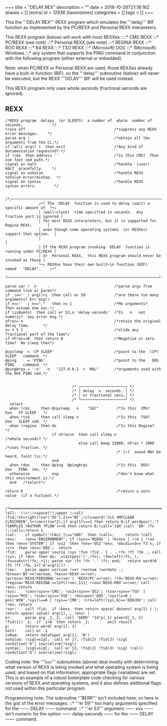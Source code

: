 +++
title = "DELAY.REX"
description = ""
date = 2018-10-28T21:18:16Z
aliases = []
[extra]
id = 12936
[taxonomies]
categories = []
tags = []
+++

This the   '''DELAY.REX'''   REXX program which emulates the   '''delay'''   BIF function as implemented by the PC/REXX and Personal REXX interpreters. 

This REXX program (below) will work with most REXXes:
:::* CMS REXX
:::* PC/REXX   (see note)
:::* Personal REXX   (see note)
:::* REGINA REXX
:::* ROO REXX
:::* R4 REXX
:::* TSO REXX
:::* (Microsoft) DOS
:::* (Microsoft) Windows
:::* any system that supports the PING command
in conjunction with the following program (either external or imbedded).


Note:   when PC/REXX or Personal REXX are used, those REXXes already have a built-in function (BIF), so the   '''delay'''    subroutine (below) will never be executed, but the REXX   '''DELAY'''   BIF will be used instead.

This REXX program only uses whole seconds   (fractional seconds are ignored).


## REXX


```rexx
/*REXX program  delays  (or SLEEPS)  a number of  whole  number of seconds.             */
trace off                                        /*suppress any REXX error messages.    */
parse arg !                                      /*obtain all the arguments from the CL.*/
if !all( arg() )  then exit                      /*Any kind of documentation requested? */
if !cms  then address ''                         /*Is this CMS?  Then use fast cmd path.*/
signal on halt                                   /*handle  (user)  HALT  gracefully.    */
signal on noValue                                /*handle REXX   noValue error/mishap.  */
signal on syntax                                 /*handle REXX    syntax errors.        */

               /*┌────────────────────────────────────────────────────────────────────┐
               ┌─┘ The  DELAY  function is used to delay (wait) a specific amount of  └─┐
               │ (wall─clock)  time specified in seconds.  Any fraction part is ignored │
               │ for most REXX interpreters, but it is supported for Regina REXX,       │
               │ even though some operating systems  (or REXXes)  support that option.  │
               │                                                                        │
               │ If the REXX program invoking  DELAY  function is running under PC/REXX │
               │ or  Personal REXX,  this REXX program should never be invoked as those │
               └─┐ REXXes have their own built─in function (BIF)  named   "DELAY".    ┌─┘
                 └────────────────────────────────────────────────────────────────────┘*/

parse var !  n  _  .                             /*parse args from command line or parms*/
if _\=='' | arg()>1  then call er 59             /*are there too many arguments? Err msg*/
if n==''  | n==","   then n= 1                   /*Mo arguments?    Then assume one sec.*/
if \isNum(n)  then call er 53,n 'delay-seconds'  /*Is   n   not numeric?  Say error msg.*/
nFrac= n                                         /*retain the original delay time.      */
n= n % 1                                         /*elide any fractional part of the time*/
if nFrac<=0  then return 0                       /*Negative or zero time?  No sleep then*/

@cpsleep  = 'CP SLEEP'                           /*point to the  (CP)  SLEEP   command. */
@ping     = 'PING'                               /*point to the   DOS  PING    command. */
@pingArgs = '-n'   n   "127.0.0.1  >  NUL"       /*arguments used with the DOS PING cmd.*/


                              /* ┌────────────────────┐ */
                              /* │ delay  n  seconds. │ */
                              /* │ or fractional secs.│ */
                              /* └────────────────────┘ */
  select
  when !cms     then @cpsleep   n    "SEC"        /*Is this  CMS?      Use   CP SLEEP.  */
  when !tso     then call sleep n                 /*Is this  TSO?      Use   SLEEP cmd. */
  when !regina  then do                           /*Is this Regina?                     */
                     if nFrac=n  then call sleep n                     /*whole seconds? */
                                 else call beep 32000, nFrac * 1000    /*uses fraction. */
                                                  /* [↑]  sound MAY be heard, faint tic.*/
                     end
  when !dos     then @ping  @pingArgs             /*Is this  DOS?      Use   PING  cms. */
  otherwise          nop                          /*don't know what this environment is.*/
  end   /*select*/

return 0                                          /*return a zero value  (if a fuction).*/


/*══════════════════════════════════════════════════════════════════════════════════════════════════════════════════════════════════════════════════════════════════════════════════════════════════════════════════════════════════════════════════════*/
!all:  !!=!;!=space(!);upper !;call !fid;!nt=right(!var('OS'),2)=='NT';!cls=word('CLS VMFCLEAR CLRSCREEN',1+!cms+!tso*2);if arg(1)\==1 then return 0;if wordpos(!,'? ?SAMPLES ?AUTHOR ?FLOW')==0 then return 0;!call=']$H';call '$H' !fn !;!call=;return 1
!cal:    if symbol('!CALL')\=="VAR"  then !call=;     return !call
!env:    !env='ENVIRONMENT'; if !sys=='MSDOS' | !brexx | !r4 | !roo  then !env='SYSTEM'; if !os2  then !env='OS2'!env; !ebcdic=3=='f3'x; if !crx  then !env='DOS';  return
!fid:    parse upper source !sys !fun !fid . 1 . . !fn !ft !fm .; call !sys; if !dos  then do; _=lastpos('\',!fn); !fm=left(!fn,_); !fn=substr(!fn,_+1); parse var !fn !fn '.' !ft; end;   return word(0 !fn !ft !fm, 1+('0'arg(1)))
!rex:    parse upper version !ver !vernum !verdate .; !brexx='BY'==!vernum; !kexx='KEXX'==!ver; !pcrexx='REXX/PERSONAL'==!ver | 'REXX/PC'==!ver; !r4='REXX-R4'==!ver; !regina='REXX-REGINA'==left(!ver,11); !roo='REXX-ROO'==!ver; call !env; return
!sys:    !cms=!sys=='CMS'; !os2=!sys=='OS2'; !tso=!sys=='TSO' | !sys=='MVS'; !vse=!sys=='VSE'; !dos=pos('DOS',!sys)\==0 | pos('WIN',!sys)\==0 | !sys=='CMD'; !crx=left(!sys,6)=='DOSCRX'; call !rex; return
!var:    call !fid;  if !kexx  then return space( dosenv( arg(1) ) );        return space( value( arg(1), , !env) )
er:      parse arg _1,_2;  call '$ERR' "14"p(_1) p(word(_1, 2) !fid(1)) _2;  if _1<0  then return _1;        exit result
p:       return word( arg(1), 1)
halt:    call er .1
isNum:   return datatype( arg(1), 'N')
noValue: !sigl=sigl;  call er 17, !fid(2) !fid(3) !sigl        condition('D') sourceline(!sigl)
syntax:  !sigl=sigl;  call er 13, !fid(2) !fid(3) !sigl !cal() condition('D') sourceline(!sigl)
```


Coding note:   the   '''!<small>xxx</small>'''   subroutines  (above) deal mostly with determining what version of REXX is being invoked and what operating system is being used;   and based on that information, appropriate flags (variables) are set.   This is an example of a robust boilerplate code checking for various versions of REXX and operating systems, and it also defines additional flags not used within this particular program. 

Programming note:   The subroutine   '''$ERR'''   isn't included here;   so here is the gist of the error messages:
::*   '''er 59'''       too many arguments specified for the ─── DELAY ─── command.
::*   '''er 53'''       argument ─── xxx ─── isn't numeric for the option ─── delay-seconds ─── for the ─── DELAY ─── command.
